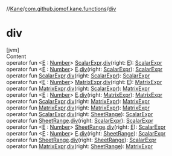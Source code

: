//[Kane](../index.md)/[com.github.jomof.kane.functions](index.md)/[div](div.md)



# div  
[jvm]  
Content  
operator fun <[E](div.md) : [Number](https://kotlinlang.org/api/latest/jvm/stdlib/kotlin/-number/index.html)> [ScalarExpr](../com.github.jomof.kane/-scalar-expr/index.md).[div](div.md)(right: [E](div.md)): [ScalarExpr](../com.github.jomof.kane/-scalar-expr/index.md)  
operator fun <[E](div.md) : [Number](https://kotlinlang.org/api/latest/jvm/stdlib/kotlin/-number/index.html)> [E](div.md).[div](div.md)(right: [ScalarExpr](../com.github.jomof.kane/-scalar-expr/index.md)): [ScalarExpr](../com.github.jomof.kane/-scalar-expr/index.md)  
operator fun [ScalarExpr](../com.github.jomof.kane/-scalar-expr/index.md).[div](div.md)(right: [ScalarExpr](../com.github.jomof.kane/-scalar-expr/index.md)): [ScalarExpr](../com.github.jomof.kane/-scalar-expr/index.md)  
operator fun <[E](div.md) : [Number](https://kotlinlang.org/api/latest/jvm/stdlib/kotlin/-number/index.html)> [MatrixExpr](../com.github.jomof.kane/-matrix-expr/index.md).[div](div.md)(right: [E](div.md)): [MatrixExpr](../com.github.jomof.kane/-matrix-expr/index.md)  
operator fun [MatrixExpr](../com.github.jomof.kane/-matrix-expr/index.md).[div](div.md)(right: [ScalarExpr](../com.github.jomof.kane/-scalar-expr/index.md)): [MatrixExpr](../com.github.jomof.kane/-matrix-expr/index.md)  
operator fun <[E](div.md) : [Number](https://kotlinlang.org/api/latest/jvm/stdlib/kotlin/-number/index.html)> [E](div.md).[div](div.md)(right: [MatrixExpr](../com.github.jomof.kane/-matrix-expr/index.md)): [MatrixExpr](../com.github.jomof.kane/-matrix-expr/index.md)  
operator fun [ScalarExpr](../com.github.jomof.kane/-scalar-expr/index.md).[div](div.md)(right: [MatrixExpr](../com.github.jomof.kane/-matrix-expr/index.md)): [MatrixExpr](../com.github.jomof.kane/-matrix-expr/index.md)  
operator fun [MatrixExpr](../com.github.jomof.kane/-matrix-expr/index.md).[div](div.md)(right: [MatrixExpr](../com.github.jomof.kane/-matrix-expr/index.md)): [MatrixExpr](../com.github.jomof.kane/-matrix-expr/index.md)  
operator fun [ScalarExpr](../com.github.jomof.kane/-scalar-expr/index.md).[div](div.md)(right: [SheetRange](../com.github.jomof.kane.sheet/-sheet-range/index.md)): [ScalarExpr](../com.github.jomof.kane/-scalar-expr/index.md)  
operator fun [SheetRange](../com.github.jomof.kane.sheet/-sheet-range/index.md).[div](div.md)(right: [ScalarExpr](../com.github.jomof.kane/-scalar-expr/index.md)): [ScalarExpr](../com.github.jomof.kane/-scalar-expr/index.md)  
operator fun <[E](div.md) : [Number](https://kotlinlang.org/api/latest/jvm/stdlib/kotlin/-number/index.html)> [SheetRange](../com.github.jomof.kane.sheet/-sheet-range/index.md).[div](div.md)(right: [E](div.md)): [ScalarExpr](../com.github.jomof.kane/-scalar-expr/index.md)  
operator fun <[E](div.md) : [Number](https://kotlinlang.org/api/latest/jvm/stdlib/kotlin/-number/index.html)> [E](div.md).[div](div.md)(right: [SheetRange](../com.github.jomof.kane.sheet/-sheet-range/index.md)): [ScalarExpr](../com.github.jomof.kane/-scalar-expr/index.md)  
operator fun [SheetRange](../com.github.jomof.kane.sheet/-sheet-range/index.md).[div](div.md)(right: [SheetRange](../com.github.jomof.kane.sheet/-sheet-range/index.md)): [ScalarExpr](../com.github.jomof.kane/-scalar-expr/index.md)  
operator fun [MatrixExpr](../com.github.jomof.kane/-matrix-expr/index.md).[div](div.md)(right: [SheetRange](../com.github.jomof.kane.sheet/-sheet-range/index.md)): [MatrixExpr](../com.github.jomof.kane/-matrix-expr/index.md)  



